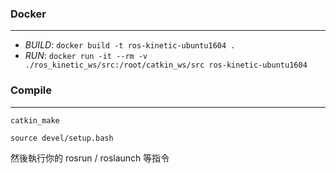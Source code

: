 ### Docker
---

- *BUILD*: `docker build -t ros-kinetic-ubuntu1604 .`
- *RUN*: `docker run -it --rm -v ./ros_kinetic_ws/src:/root/catkin_ws/src ros-kinetic-ubuntu1604`

### Compile
---
`catkin_make`

`source devel/setup.bash`

然後執行你的 rosrun / roslaunch 等指令